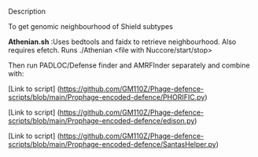 Description



To get genomic neighbourhood of Shield subtypes

**Athenian.sh** :Uses bedtools and faidx to retrieve neighbourhood. Also requires efetch. Runs ./Athenian <file with Nuccore/start/stop>


Then run PADLOC/Defense finder and AMRFInder separately and combine with: 

[Link to script] (https://github.com/GM110Z/Phage-defence-scripts/blob/main/Prophage-encoded-defence/PHORIFIC.py) 

[Link to script] (https://github.com/GM110Z/Phage-defence-scripts/blob/main/Prophage-encoded-defence/edison.py)

[Link to script] (https://github.com/GM110Z/Phage-defence-scripts/blob/main/Prophage-encoded-defence/SantasHelper.py)


